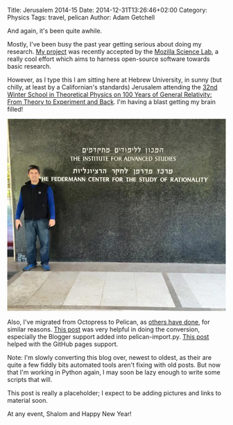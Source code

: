 Title: Jerusalem 2014-15
Date: 2014-12-31T13:26:46+02:00
Category: Physics
Tags: travel, pelican
Author: Adam Getchell

And again, it's been quite awhile.

Mostly, I've been busy the past year getting serious about doing my research. [My project][1] was recently accepted by the [Mozilla Science Lab][1], a really cool effort which aims to harness open-source software towards basic research.

However, as I type this I am sitting here at Hebrew University, in sunny (but chilly, at least by a Californian's standards) Jerusalem attending the [32nd Winter School in Theoretical Physics on 100 Years of General Relativity: From Theory to Experiment and Back][3]. I'm having a blast getting my brain filled!

![IIAS](images/IIAS.jpg)

Also, I've migrated from Octopress to Pelican, as [others have done][4], for similar reasons. [This post][5] was very helpful in doing the conversion, especially the Blogger support added into pelican-import.py. [This post][6] helped with the GitHub pages support.

Note: I'm slowly converting this blog over, newest to oldest, as their are quite a few fiddly bits automated tools aren't fixing with old posts. But now that I'm working in Python again, I may soon be lazy enough to write some scripts that will.

This post is really a placeholder; I expect to be adding pictures and links to material soon.

At any event, Shalom and Happy New Year!

[1]: http://collaborate.mozillascience.org/projects/quantumGravity
[2]: http://mozillascience.org
[3]: http://www.as.huji.ac.il/schools/phys32
[4]: https://jakevdp.github.io/blog/2013/05/07/migrating-from-octopress-to-pelican/
[5]: http://code.mumak.net/2014/07/migrated-to-pelican.html
[6]: http://mathamy.com/migrating-to-github-pages-using-pelican.html
